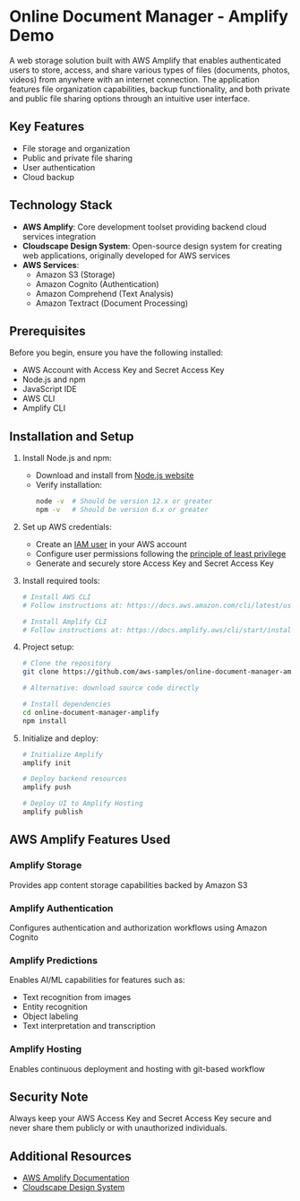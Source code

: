 # Online Document Manager - Amplify Demo

A web storage solution built with AWS Amplify that enables authenticated users to store, access, and share various types of files (documents, photos, videos) from anywhere with an internet connection. The application features file organization capabilities, backup functionality, and both private and public file sharing options through an intuitive user interface.

## Key Features

- File storage and organization
- Public and private file sharing
- User authentication
- Cloud backup

## Technology Stack

- **AWS Amplify**: Core development toolset providing backend cloud services integration
- **Cloudscape Design System**: Open-source design system for creating web applications, originally developed for AWS services
- **AWS Services**:
  - Amazon S3 (Storage)
  - Amazon Cognito (Authentication)
  - Amazon Comprehend (Text Analysis)
  - Amazon Textract (Document Processing)

## Prerequisites

Before you begin, ensure you have the following installed:

- AWS Account with Access Key and Secret Access Key
- Node.js and npm
- JavaScript IDE
- AWS CLI
- Amplify CLI

## Installation and Setup

1. Install Node.js and npm:
   - Download and install from [Node.js website](https://nodejs.org/en/download/)
   - Verify installation: 
     ```bash
     node -v  # Should be version 12.x or greater
     npm -v   # Should be version 6.x or greater
     ```

2. Set up AWS credentials:
   - Create an [IAM user](https://docs.aws.amazon.com/IAM/latest/UserGuide/id_users_create.html) in your AWS account
   - Configure user permissions following the [principle of least privilege](https://docs.aws.amazon.com/IAM/latest/UserGuide/best-practices.html#grant-least-privilege)
   - Generate and securely store Access Key and Secret Access Key

3. Install required tools:
   ```bash
   # Install AWS CLI
   # Follow instructions at: https://docs.aws.amazon.com/cli/latest/userguide/getting-started-install.html

   # Install Amplify CLI
   # Follow instructions at: https://docs.amplify.aws/cli/start/install/
   ```

4. Project setup:
   ```bash
   # Clone the repository
   git clone https://github.com/aws-samples/online-document-manager-amplify

   # Alternative: download source code directly

   # Install dependencies
   cd online-document-manager-amplify
   npm install
   ```

5. Initialize and deploy:
   ```bash
   # Initialize Amplify
   amplify init

   # Deploy backend resources
   amplify push

   # Deploy UI to Amplify Hosting
   amplify publish
   ```

## AWS Amplify Features Used

### Amplify Storage
Provides app content storage capabilities backed by Amazon S3

### Amplify Authentication
Configures authentication and authorization workflows using Amazon Cognito

### Amplify Predictions
Enables AI/ML capabilities for features such as:
- Text recognition from images
- Entity recognition
- Object labeling
- Text interpretation and transcription

### Amplify Hosting
Enables continuous deployment and hosting with git-based workflow

## Security Note

Always keep your AWS Access Key and Secret Access Key secure and never share them publicly or with unauthorized individuals.

## Additional Resources

- [AWS Amplify Documentation](https://docs.amplify.aws/)
- [Cloudscape Design System](https://cloudscape.design/)